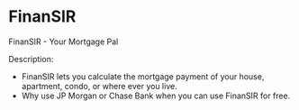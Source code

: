 # FinanSIR
FinanSIR - Your Mortgage Pal

Description:
- FinanSIR lets you calculate the mortgage payment of your house, apartment, condo, or where ever you live. 
- Why use JP Morgan or Chase Bank when you can use FinanSIR for free.
